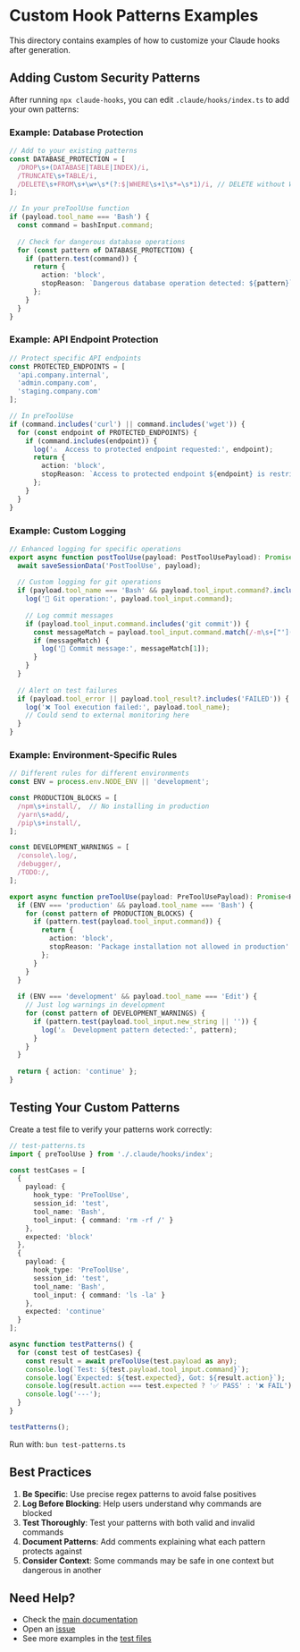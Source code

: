 # Custom Hook Patterns Examples

This directory contains examples of how to customize your Claude hooks after generation.

## Adding Custom Security Patterns

After running `npx claude-hooks`, you can edit `.claude/hooks/index.ts` to add your own patterns:

### Example: Database Protection

```typescript
// Add to your existing patterns
const DATABASE_PROTECTION = [
  /DROP\s+(DATABASE|TABLE|INDEX)/i,
  /TRUNCATE\s+TABLE/i,
  /DELETE\s+FROM\s+\w+\s*(?:$|WHERE\s+1\s*=\s*1)/i, // DELETE without WHERE or WHERE 1=1
];

// In your preToolUse function
if (payload.tool_name === 'Bash') {
  const command = bashInput.command;
  
  // Check for dangerous database operations
  for (const pattern of DATABASE_PROTECTION) {
    if (pattern.test(command)) {
      return {
        action: 'block',
        stopReason: `Dangerous database operation detected: ${pattern}`
      };
    }
  }
}
```

### Example: API Endpoint Protection

```typescript
// Protect specific API endpoints
const PROTECTED_ENDPOINTS = [
  'api.company.internal',
  'admin.company.com',
  'staging.company.com'
];

// In preToolUse
if (command.includes('curl') || command.includes('wget')) {
  for (const endpoint of PROTECTED_ENDPOINTS) {
    if (command.includes(endpoint)) {
      log('⚠️  Access to protected endpoint requested:', endpoint);
      return {
        action: 'block',
        stopReason: `Access to protected endpoint ${endpoint} is restricted`
      };
    }
  }
}
```

### Example: Custom Logging

```typescript
// Enhanced logging for specific operations
export async function postToolUse(payload: PostToolUsePayload): Promise<void> {
  await saveSessionData('PostToolUse', payload);
  
  // Custom logging for git operations
  if (payload.tool_name === 'Bash' && payload.tool_input.command?.includes('git')) {
    log('🔄 Git operation:', payload.tool_input.command);
    
    // Log commit messages
    if (payload.tool_input.command.includes('git commit')) {
      const messageMatch = payload.tool_input.command.match(/-m\s+["']([^"']+)["']/);
      if (messageMatch) {
        log('📝 Commit message:', messageMatch[1]);
      }
    }
  }
  
  // Alert on test failures
  if (payload.tool_error || payload.tool_result?.includes('FAILED')) {
    log('❌ Tool execution failed:', payload.tool_name);
    // Could send to external monitoring here
  }
}
```

### Example: Environment-Specific Rules

```typescript
// Different rules for different environments
const ENV = process.env.NODE_ENV || 'development';

const PRODUCTION_BLOCKS = [
  /npm\s+install/,  // No installing in production
  /yarn\s+add/,
  /pip\s+install/,
];

const DEVELOPMENT_WARNINGS = [
  /console\.log/,
  /debugger/,
  /TODO:/,
];

export async function preToolUse(payload: PreToolUsePayload): Promise<HookResponse> {
  if (ENV === 'production' && payload.tool_name === 'Bash') {
    for (const pattern of PRODUCTION_BLOCKS) {
      if (pattern.test(payload.tool_input.command)) {
        return {
          action: 'block',
          stopReason: 'Package installation not allowed in production'
        };
      }
    }
  }
  
  if (ENV === 'development' && payload.tool_name === 'Edit') {
    // Just log warnings in development
    for (const pattern of DEVELOPMENT_WARNINGS) {
      if (pattern.test(payload.tool_input.new_string || '')) {
        log('⚠️  Development pattern detected:', pattern);
      }
    }
  }
  
  return { action: 'continue' };
}
```

## Testing Your Custom Patterns

Create a test file to verify your patterns work correctly:

```typescript
// test-patterns.ts
import { preToolUse } from './.claude/hooks/index';

const testCases = [
  {
    payload: {
      hook_type: 'PreToolUse',
      session_id: 'test',
      tool_name: 'Bash',
      tool_input: { command: 'rm -rf /' }
    },
    expected: 'block'
  },
  {
    payload: {
      hook_type: 'PreToolUse',
      session_id: 'test',
      tool_name: 'Bash',
      tool_input: { command: 'ls -la' }
    },
    expected: 'continue'
  }
];

async function testPatterns() {
  for (const test of testCases) {
    const result = await preToolUse(test.payload as any);
    console.log(`Test: ${test.payload.tool_input.command}`);
    console.log(`Expected: ${test.expected}, Got: ${result.action}`);
    console.log(result.action === test.expected ? '✅ PASS' : '❌ FAIL');
    console.log('---');
  }
}

testPatterns();
```

Run with: `bun test-patterns.ts`

## Best Practices

1. **Be Specific**: Use precise regex patterns to avoid false positives
2. **Log Before Blocking**: Help users understand why commands are blocked
3. **Test Thoroughly**: Test your patterns with both valid and invalid commands
4. **Document Patterns**: Add comments explaining what each pattern protects against
5. **Consider Context**: Some commands may be safe in one context but dangerous in another

## Need Help?

- Check the [main documentation](../README.md)
- Open an [issue](https://github.com/anthropics/claude-hooks/issues)
- See more examples in the [test files](../test/)
